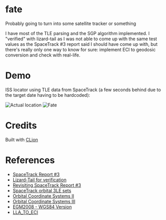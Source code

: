 # fate

Probably going to turn into some satellite tracker or something

I have most of the TLE parsing and the SGP algorithm implemented. I "verified" with lizard-tail as I was not able to come up with the same test values as the SpaceTrack #3 report said I should have come up with, but there's really only one way to know for sure: implement ECI to geodosic conversion and check with real-life.

# Demo

ISS locator using TLE data from SpaceTrack (a few seconds
behind due to the target date having to be hardcoded):

![Actual location](https://i.imgur.com/Ix5LNcK.png)
![Fate](https://i.imgur.com/iEQEulD.png)

# Credits

Built with [CLion](https://www.jetbrains.com/clion/)

# References

  - [SpaceTrack Report #3](https://www.celestrak.com/NORAD/documentation/spacetrk.pdf)
  - [Lizard-Tail for verification](http://www.lizard-tail.com/isana/tle/analysis.html)
  - [Revisiting SpaceTrack Report #3](http://ww.celestrak.com/publications/AIAA/2006-6753/AIAA-2006-6753.pdf)
  - [SpaceTrack orbital 3LE sets](https://www.space-track.org/#/tle)
  - [Orbital Coordinate Systems II](https://www.celestrak.com/columns/v02n02/)
  - [Orbital Coordinate Systems III](https://www.celestrak.com/columns/v02n03/)
  - [EGM2008 - WGS84 Version](http://earth-info.nga.mil/GandG/wgs84/gravitymod/egm2008/egm08_wgs84.html)
  - [LLA_TO_ECI](http://download.hao.ucar.edu/archive/tidi/tools/lla_to_eci.pro)